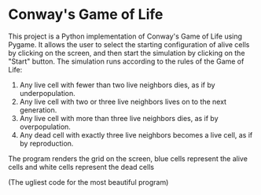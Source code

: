 # Conway's Game of Life
This project is a Python implementation of Conway's Game of Life using Pygame. It allows the user to select the starting configuration of alive cells by clicking on the screen, and then start the simulation by clicking on the "Start" button. The simulation runs according to the rules of the Game of Life:

1) Any live cell with fewer than two live neighbors dies, as if by underpopulation.
2) Any live cell with two or three live neighbors lives on to the next generation.
3) Any live cell with more than three live neighbors dies, as if by overpopulation.
4) Any dead cell with exactly three live neighbors becomes a live cell, as if by reproduction.

The program renders the grid on the screen, blue cells represent the alive cells and white cells represent the dead cells


(The ugliest code for the most beautiful program)

